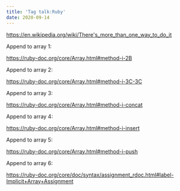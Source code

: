 ```yaml
---
title: 'Tag talk:Ruby'
date: 2020-09-14
---
```


<https://en.wikipedia.org/wiki/There's_more_than_one_way_to_do_it>

Append to array 1:

<https://ruby-doc.org/core/Array.html#method-i-2B>

Append to array 2:

<https://ruby-doc.org/core/Array.html#method-i-3C-3C>

Append to array 3:

<https://ruby-doc.org/core/Array.html#method-i-concat>

Append to array 4:

<https://ruby-doc.org/core/Array.html#method-i-insert>

Append to array 5:

<https://ruby-doc.org/core/Array.html#method-i-push>

Append to array 6:

<https://ruby-doc.org/core/doc/syntax/assignment_rdoc.html#label-Implicit+Array+Assignment>
